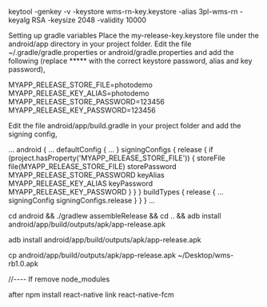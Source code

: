keytool -genkey -v -keystore wms-rn-key.keystore -alias 3pl-wms-rn -keyalg RSA -keysize 2048 -validity 10000

Setting up gradle variables
Place the my-release-key.keystore file under the android/app directory in your project folder.
Edit the file ~/.gradle/gradle.properties or android/gradle.properties and add the following (replace ***** with the correct keystore password, alias and key password),

MYAPP_RELEASE_STORE_FILE=photodemo
MYAPP_RELEASE_KEY_ALIAS=photodemo
MYAPP_RELEASE_STORE_PASSWORD=123456
MYAPP_RELEASE_KEY_PASSWORD=123456

Edit the file android/app/build.gradle in your project folder and add the signing config,

...
android {
    ...
    defaultConfig { ... }
    signingConfigs {
        release {
            if (project.hasProperty('MYAPP_RELEASE_STORE_FILE')) {
                storeFile file(MYAPP_RELEASE_STORE_FILE)
                storePassword MYAPP_RELEASE_STORE_PASSWORD
                keyAlias MYAPP_RELEASE_KEY_ALIAS
                keyPassword MYAPP_RELEASE_KEY_PASSWORD
            }
        }
    }
    buildTypes {
        release {
            ...
            signingConfig signingConfigs.release
        }
    }
}
...

cd android && ./gradlew assembleRelease && cd .. && adb install android/app/build/outputs/apk/app-release.apk

adb install android/app/build/outputs/apk/app-release.apk

cp android/app/build/outputs/apk/app-release.apk ~/Desktop/wms-rb1.0.apk


//---- If remove node_modules

after npm install
    react-native link react-native-fcm
